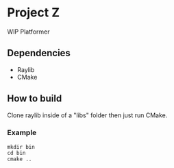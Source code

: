 # Project Z

WIP Platformer

## Dependencies
- Raylib
- CMake

## How to build
Clone raylib inside of a "libs" folder then just run CMake.

### Example
```
mkdir bin
cd bin
cmake ..
```
